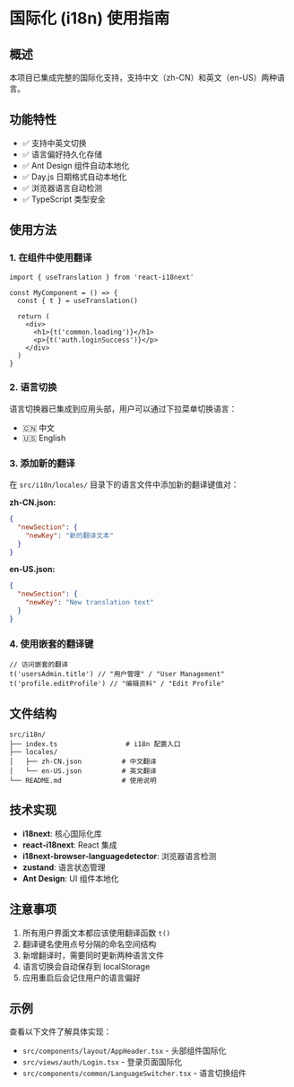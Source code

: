 # 国际化 (i18n) 使用指南

## 概述

本项目已集成完整的国际化支持，支持中文（zh-CN）和英文（en-US）两种语言。

## 功能特性

- ✅ 支持中英文切换
- ✅ 语言偏好持久化存储
- ✅ Ant Design 组件自动本地化
- ✅ Day.js 日期格式自动本地化
- ✅ 浏览器语言自动检测
- ✅ TypeScript 类型安全

## 使用方法

### 1. 在组件中使用翻译

```tsx
import { useTranslation } from 'react-i18next'

const MyComponent = () => {
  const { t } = useTranslation()
  
  return (
    <div>
      <h1>{t('common.loading')}</h1>
      <p>{t('auth.loginSuccess')}</p>
    </div>
  )
}
```

### 2. 语言切换

语言切换器已集成到应用头部，用户可以通过下拉菜单切换语言：

- 🇨🇳 中文
- 🇺🇸 English

### 3. 添加新的翻译

在 `src/i18n/locales/` 目录下的语言文件中添加新的翻译键值对：

**zh-CN.json:**
```json
{
  "newSection": {
    "newKey": "新的翻译文本"
  }
}
```

**en-US.json:**
```json
{
  "newSection": {
    "newKey": "New translation text"
  }
}
```

### 4. 使用嵌套的翻译键

```tsx
// 访问嵌套的翻译
t('usersAdmin.title') // "用户管理" / "User Management"
t('profile.editProfile') // "编辑资料" / "Edit Profile"
```

## 文件结构

```
src/i18n/
├── index.ts                 # i18n 配置入口
├── locales/
│   ├── zh-CN.json          # 中文翻译
│   └── en-US.json          # 英文翻译
└── README.md               # 使用说明
```

## 技术实现

- **i18next**: 核心国际化库
- **react-i18next**: React 集成
- **i18next-browser-languagedetector**: 浏览器语言检测
- **zustand**: 语言状态管理
- **Ant Design**: UI 组件本地化

## 注意事项

1. 所有用户界面文本都应该使用翻译函数 `t()`
2. 翻译键名使用点号分隔的命名空间结构
3. 新增翻译时，需要同时更新两种语言文件
4. 语言切换会自动保存到 localStorage
5. 应用重启后会记住用户的语言偏好

## 示例

查看以下文件了解具体实现：

- `src/components/layout/AppHeader.tsx` - 头部组件国际化
- `src/views/auth/Login.tsx` - 登录页面国际化
- `src/components/common/LanguageSwitcher.tsx` - 语言切换组件
